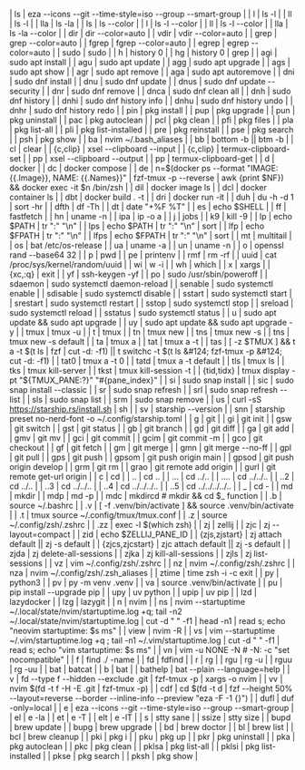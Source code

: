 | ls              | eza --icons --git --time-style=iso --group --smart-group                                                                                                                                      |
| l               | ls -l                                                                                                                                                                                         |
| ll              | ls -l                                                                                                                                                                                         |
| lla             | ls -la                                                                                                                                                                                        |
| ls              | ls --color                                                                                                                                                                                    |
| l               | ls -l --color                                                                                                                                                                                 |
| ll              | ls -l --color                                                                                                                                                                                 |
| lla             | ls -la --color                                                                                                                                                                                |
| dir             | dir --color=auto                                                                                                                                                                              |
| vdir            | vdir --color=auto                                                                                                                                                                             |
| grep            | grep --color=auto                                                                                                                                                                             |
| fgrep           | fgrep --color=auto                                                                                                                                                                            |
| egrep           | egrep --color=auto                                                                                                                                                                            |
| sudo            | sudo                                                                                                                                                                                          |
| h               | history 0                                                                                                                                                                                     |
| hg              | history 0 &#124; grep                                                                                                                                                                         |
| agi             | sudo apt install                                                                                                                                                                              |
| agu             | sudo apt update                                                                                                                                                                               |
| agg             | sudo apt upgrade                                                                                                                                                                              |
| ags             | sudo apt show                                                                                                                                                                                 |
| agr             | sudo apt remove                                                                                                                                                                               |
| aga             | sudo apt autoremove                                                                                                                                                                           |
| dni             | sudo dnf install                                                                                                                                                                              |
| dnu             | sudo dnf update                                                                                                                                                                               |
| dnus            | sudo dnf update --security                                                                                                                                                                    |
| dnr             | sudo dnf remove                                                                                                                                                                               |
| dnca            | sudo dnf clean all                                                                                                                                                                            |
| dnh             | sudo dnf history                                                                                                                                                                              |
| dnhi            | sudo dnf history info                                                                                                                                                                         |
| dnhu            | sudo dnf history undo                                                                                                                                                                         |
| dnhr            | sudo dnf history redo                                                                                                                                                                         |
| pin             | pkg install                                                                                                                                                                                   |
| pup             | pkg upgrade                                                                                                                                                                                   |
| pun             | pkg uninstall                                                                                                                                                                                 |
| pac             | pkg autoclean                                                                                                                                                                                 |
| pcl             | pkg clean                                                                                                                                                                                     |
| pfi             | pkg files                                                                                                                                                                                     |
| pla             | pkg list-all                                                                                                                                                                                  |
| pli             | pkg list-installed                                                                                                                                                                            |
| pre             | pkg reinstall                                                                                                                                                                                 |
| pse             | pkg search                                                                                                                                                                                    |
| psh             | pkg show                                                                                                                                                                                      |
| ba              | nvim ~/.bash_aliases                                                                                                                                                                          |
| bb              | bottom -b &#124;&#124; btm -b                                                                                                                                                                 |
| cl              | clear                                                                                                                                                                                         |
| {c,clip}        | xsel --clipboard --input                                                                                                                                                                      |
| {c,clip}        | termux-clipboard-set                                                                                                                                                                          |
| pp              | xsel --clipboard --output                                                                                                                                                                     |
| pp              | termux-clipboard-get                                                                                                                                                                          |
| d               | docker                                                                                                                                                                                        |
| dc              | docker compose                                                                                                                                                                                |
| de              | n=$(docker ps --format "IMAGE:{{.Image}}, NAME: {{.Names}}" &#124; fzf-tmux -p --reverse &#124; awk \{print $NF}\) && docker exec -it $n /bin/zsh                                             |
| dil             | docker image ls                                                                                                                                                                               |
| dcl             | docker container ls                                                                                                                                                                           |
| dbt             | docker build . -t                                                                                                                                                                             |
| dri             | docker run -it                                                                                                                                                                                |
| duh             | du -h -d 1 &#124; sort -hr                                                                                                                                                                    |
| dfth            | df -Th                                                                                                                                                                                        |
| dt              | date "+%F %T"                                                                                                                                                                                 |
| es              | echo $SHELL                                                                                                                                                                                   |
| ff              | fastfetch                                                                                                                                                                                     |
| hn              | uname -n                                                                                                                                                                                      |
| ipa             | ip -o a                                                                                                                                                                                       |
| j               | jobs                                                                                                                                                                                          |
| k9              | kill -9                                                                                                                                                                                       |
| lp              | echo $PATH &#124; tr ":" "\n"                                                                                                                                                                 |
| lps             | echo $PATH &#124; tr ":" "\n" &#124; sort                                                                                                                                                     |
| lfp             | echo $FPATH &#124; tr ":" "\n"                                                                                                                                                                |
| lfps            | echo $FPATH &#124; tr ":" "\n" &#124; sort                                                                                                                                                    |
| mt              | multitail                                                                                                                                                                                     |
| os              | bat /etc/os-release                                                                                                                                                                           |
| ua              | uname -a                                                                                                                                                                                      |
| un              | uname -n                                                                                                                                                                                      |
| o               | openssl rand --base64 32                                                                                                                                                                      |
| p               | pwd                                                                                                                                                                                           |
| pe              | printenv                                                                                                                                                                                      |
| rmf             | rm -rf                                                                                                                                                                                        |
| uuid            | cat /proc/sys/kernel/random/uuid                                                                                                                                                              |
| wi              | w -i                                                                                                                                                                                          |
| wh              | which                                                                                                                                                                                         |
| x               | xargs                                                                                                                                                                                         |
| {xc,:q}         | exit                                                                                                                                                                                          |
| yf              | ssh-keygen -yf                                                                                                                                                                                |
| po              | sudo /usr/sbin/poweroff                                                                                                                                                                       |
| sdaemon         | sudo systemctl daemon-reload                                                                                                                                                                  |
| senable         | sudo systemctl enable                                                                                                                                                                         |
| sdisable        | sudo systemctl disable                                                                                                                                                                        |
| sstart          | sudo systemctl start                                                                                                                                                                          |
| srestart        | sudo systemctl restart                                                                                                                                                                        |
| sstop           | sudo systemctl stop                                                                                                                                                                           |
| sreload         | sudo systemctl reload                                                                                                                                                                         |
| sstatus         | sudo systemctl status                                                                                                                                                                         |
| u               | sudo apt update && sudo apt upgrade                                                                                                                                                           |
| uy              | sudo apt update && sudo apt upgrade -y                                                                                                                                                        |
| tmux            | tmux -u                                                                                                                                                                                       |
| t               | tmux                                                                                                                                                                                          |
| tn              | tmux new                                                                                                                                                                                      |
| tns             | tmux new -s                                                                                                                                                                                   |
| tns             | tmux new -s default                                                                                                                                                                           |
| ta              | tmux a                                                                                                                                                                                        |
| tat             | tmux a -t                                                                                                                                                                                     |
| tas             | [ -z $TMUX ] && t a -t $(t ls &#124; fzf &#124; cut -d: -f1) &#124;&#124; t switchc -t $(t ls &#124; fzf-tmux -p &#124; cut -d: -f1)                                                          |
| tat0            | tmux a -t 0                                                                                                                                                                                   |
| tatd            | tmux a -t default                                                                                                                                                                             |
| tls             | tmux ls                                                                                                                                                                                       |
| tks             | tmux kill-server                                                                                                                                                                              |
| tkst            | tmux kill-session -t                                                                                                                                                                          |
| {tid,tidx}      | tmux display -pt "${TMUX_PANE:?}" "#{pane_index}"                                                                                                                                             |
| si              | sudo snap install                                                                                                                                                                             |
| sic             | sudo snap install --classic                                                                                                                                                                   |
| sr              | sudo snap refresh                                                                                                                                                                             |
| srl             | sudo snap refresh --list                                                                                                                                                                      |
| sls             | sudo snap list                                                                                                                                                                                |
| srm             | sudo snap remove                                                                                                                                                                              |
| us              | curl -sS https://starship.rs/install.sh &#124; sh                                                                                                                                             |
| sv              | starship --version                                                                                                                                                                            |
| snn             | starship preset no-nerd-font -o ~/.config/starship.toml                                                                                                                                       |
| g               | git                                                                                                                                                                                           |
| gi              | git init                                                                                                                                                                                      |
| gsw             | git switch                                                                                                                                                                                    |
| gst             | git status                                                                                                                                                                                    |
| gb              | git branch                                                                                                                                                                                    |
| gd              | git diff                                                                                                                                                                                      |
| ga              | git add                                                                                                                                                                                       |
| gmv             | git mv                                                                                                                                                                                        |
| gci             | git commit                                                                                                                                                                                    |
| gcim            | git commit -m                                                                                                                                                                                 |
| gco             | git checkout                                                                                                                                                                                  |
| gf              | git fetch                                                                                                                                                                                     |
| gm              | git merge                                                                                                                                                                                     |
| gmn             | git merge --no-ff                                                                                                                                                                             |
| gpl             | git pull                                                                                                                                                                                      |
| gps             | git push                                                                                                                                                                                      |
| gpsom           | git push origin main                                                                                                                                                                          |
| gpsod           | git push origin develop                                                                                                                                                                       |
| grm             | git rm                                                                                                                                                                                        |
| grao            | git remote add origin                                                                                                                                                                         |
| gurl            | git remote get-url origin                                                                                                                                                                     |
| c               | cd                                                                                                                                                                                            |
| ..              | cd ..                                                                                                                                                                                         |
| ...             | cd ../..                                                                                                                                                                                      |
| ....            | cd ../../..                                                                                                                                                                                   |
| ..2             | cd ../..                                                                                                                                                                                      |
| ..3             | cd ../../..                                                                                                                                                                                   |
| ..4             | cd ../../../..                                                                                                                                                                                |
| ..5             | cd ../../../../..                                                                                                                                                                             |
| _               | cd -                                                                                                                                                                                          |
| md              | mkdir                                                                                                                                                                                         |
| mdp             | md -p                                                                                                                                                                                         |
| mdc             | mkdircd # mkdir && cd $_ function                                                                                                                                                             |
| .b              | source ~/.bashrc                                                                                                                                                                              |
| .v              | [ -f .venv/bin/activate ] && source .venv/bin/activate                                                                                                                                        |
| .t              | tmux source ~/.config/tmux/tmux.conf                                                                                                                                                          |
| .z              | source ~/.config/zsh/.zshrc                                                                                                                                                                   |
| .zz             | exec -l $(which zsh)                                                                                                                                                                          |
| zj              | zellij                                                                                                                                                                                        |
| zjc             | zj --layout=compact                                                                                                                                                                           |
| zid             | echo $ZELLIJ_PANE_ID                                                                                                                                                                          |
| {zjs,zjstart}   | zj attach default &#124;&#124; zj -s default                                                                                                                                                  |
| {zjcs,zjcstart} | zjc attach default &#124;&#124; zj -s default                                                                                                                                                 |
| zjda            | zj delete-all-sessions                                                                                                                                                                        |
| zjka            | zj kill-all-sessions                                                                                                                                                                          |
| zjls            | zj list-sessions                                                                                                                                                                              |
| vz              | vim ~/.config/zsh/.zshrc                                                                                                                                                                      |
| nz              | nvim ~/.config/zsh/.zshrc                                                                                                                                                                     |
| nza             | nvim ~/.config/zsh/.zsh_aliases                                                                                                                                                               |
| ztime           | time zsh -i -c exit                                                                                                                                                                           |
| py              | python3                                                                                                                                                                                       |
| pv              | py -m venv .venv                                                                                                                                                                              |
| va              | source .venv/bin/activate                                                                                                                                                                     |
| pu              | pip install --upgrade pip                                                                                                                                                                     |
| upy             | uv python                                                                                                                                                                                     |
| upip            | uv pip                                                                                                                                                                                        |
| lzd             | lazydocker                                                                                                                                                                                    |
| lzg             | lazygit                                                                                                                                                                                       |
| n               | nvim                                                                                                                                                                                          |
| ns              | nvim --startuptime ~/.local/state/nvim/startuptime.log +q; tail -n2 ~/.local/state/nvim/startuptime.log &#124; cut -d " " -f1 &#124; head -n1 &#124; read s; echo "neovim startuptime: $s ms" |
| view            | nvim -R                                                                                                                                                                                       |
| vs              | vim --startuptime ~/.vim/startuptime.log +q ; tail -n1 ~/.vim/startuptime.log &#124; cut -d " " -f1 &#124; read s; echo "vim startuptime: $s ms"                                              |
| vn              | vim -u NONE -N # -N: -c "set nocompatible"                                                                                                                                                    |
| f               | find ./ -name                                                                                                                                                                                 |
| fd              | fdfind                                                                                                                                                                                        |
| r               | rg                                                                                                                                                                                            |
| rgu             | rg -u                                                                                                                                                                                         |
| rguu            | rg -uu                                                                                                                                                                                        |
| bat             | batcat                                                                                                                                                                                        |
| b               | bat                                                                                                                                                                                           |
| bathelp         | bat --plain --language=help                                                                                                                                                                   |
| v               | fd --type f --hidden --exclude .git &#124; fzf-tmux -p &#124; xargs -o nvim                                                                                                                   |
| vv              | nvim $(fd -t f -H -E .git &#124; fzf-tmux -p)                                                                                                                                                 |
| cdf             | cd $(fd -t d &#124; fzf --height 50% --layout=reverse --border --inline-info --preview "eza -F -1 {}")                                                                                        |
| dufl            | duf -only=local                                                                                                                                                                               |
| e               | eza --icons --git --time-style=iso --group --smart-group                                                                                                                                      |
| el              | e -la                                                                                                                                                                                         |
| et              | e -T                                                                                                                                                                                          |
| elt             | e -lT                                                                                                                                                                                         |
| s               | stty sane                                                                                                                                                                                     |
| ssize           | stty size                                                                                                                                                                                     |
| bupd            | brew update                                                                                                                                                                                   |
| bupg            | brew upgrade                                                                                                                                                                                  |
| bd              | brew doctor                                                                                                                                                                                   |
| bl              | brew list                                                                                                                                                                                     |
| bcl             | brew cleanup                                                                                                                                                                                  |
| pki             | pkg i                                                                                                                                                                                         |
| pku             | pkg up                                                                                                                                                                                        |
| pkr             | pkg uninstall                                                                                                                                                                                 |
| pka             | pkg autoclean                                                                                                                                                                                 |
| pkc             | pkg clean                                                                                                                                                                                     |
| pklsa           | pkg list-all                                                                                                                                                                                  |
| pklsi           | pkg list-installed                                                                                                                                                                            |
| pkse            | pkg search                                                                                                                                                                                    |
| pksh            | pkg show                                                                                                                                                                                      |
